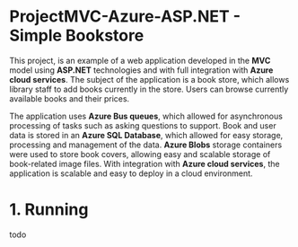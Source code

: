 # ProjectMVC-Azure-ASP.NET - Simple Bookstore
This project, is an example of a web application developed in the <b>MVC</b> model using <b>ASP.NET</b> technologies and with full integration with <b>Azure cloud services</b>. The subject of the application is a book store, which allows library staff to add books currently in the store. Users can browse currently available books and their prices.

The application uses <b>Azure Bus queues</b>, which allowed for asynchronous processing of tasks such as asking questions to support.
Book and user data is stored in an <b>Azure SQL Database</b>, which allowed for easy storage, processing and management of the data.
<b>Azure Blobs</b> storage containers were used to store book covers, allowing easy and scalable storage of book-related image files.
With integration with <b>Azure cloud services</b>, the application is scalable and easy to deploy in a cloud environment.

# 1. Running

todo
